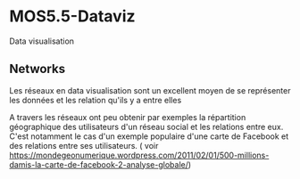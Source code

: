 # MOS5.5-Dataviz
Data visualisation
## Networks
Les réseaux en data visualisation sont un excellent moyen de se représenter les données et les relation qu'ils y a entre elles

A travers les réseaux ont peu obtenir par exemples la répartition géographique des utilisateurs d'un réseau social et les relations entre eux.
C'est notamment le cas d'un exemple populaire d'une carte de Facebook et des relations entre ses utilisateurs.
( voir https://mondegeonumerique.wordpress.com/2011/02/01/500-millions-damis-la-carte-de-facebook-2-analyse-globale/)
